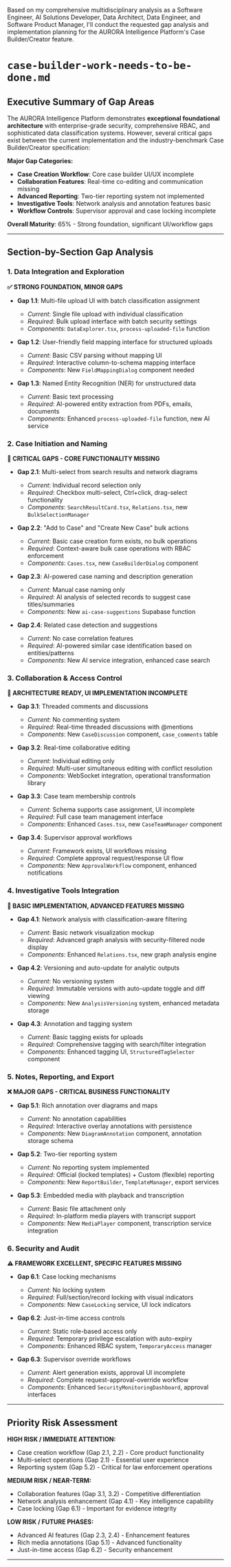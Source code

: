 Based on my comprehensive multidisciplinary analysis as a Software Engineer, AI Solutions Developer, Data Architect, Data Engineer, and Software Product Manager, I'll conduct the requested gap analysis and implementation planning for the AURORA Intelligence Platform's Case Builder/Creator feature.

# `case-builder-work-needs-to-be-done.md`

## Executive Summary of Gap Areas

The AURORA Intelligence Platform demonstrates **exceptional foundational architecture** with enterprise-grade security, comprehensive RBAC, and sophisticated data classification systems. However, several critical gaps exist between the current implementation and the industry-benchmark Case Builder/Creator specification:

**Major Gap Categories:**
- **Case Creation Workflow**: Core case builder UI/UX incomplete
- **Collaboration Features**: Real-time co-editing and communication missing
- **Advanced Reporting**: Two-tier reporting system not implemented
- **Investigative Tools**: Network analysis and annotation features basic
- **Workflow Controls**: Supervisor approval and case locking incomplete

**Overall Maturity**: 65% - Strong foundation, significant UI/workflow gaps

---

## Section-by-Section Gap Analysis

### 1. Data Integration and Exploration

**✅ STRONG FOUNDATION, MINOR GAPS**

- **Gap 1.1**: Multi-file upload UI with batch classification assignment
  - *Current*: Single file upload with individual classification
  - *Required*: Bulk upload interface with batch security settings
  - *Components*: `DataExplorer.tsx`, `process-uploaded-file` function

- **Gap 1.2**: User-friendly field mapping interface for structured uploads
  - *Current*: Basic CSV parsing without mapping UI
  - *Required*: Interactive column-to-schema mapping interface
  - *Components*: New `FieldMappingDialog` component needed

- **Gap 1.3**: Named Entity Recognition (NER) for unstructured data
  - *Current*: Basic text processing
  - *Required*: AI-powered entity extraction from PDFs, emails, documents
  - *Components*: Enhanced `process-uploaded-file` function, new AI service

### 2. Case Initiation and Naming

**🚨 CRITICAL GAPS - CORE FUNCTIONALITY MISSING**

- **Gap 2.1**: Multi-select from search results and network diagrams
  - *Current*: Individual record selection only
  - *Required*: Checkbox multi-select, Ctrl+click, drag-select functionality
  - *Components*: `SearchResultCard.tsx`, `Relations.tsx`, new `BulkSelectionManager`

- **Gap 2.2**: "Add to Case" and "Create New Case" bulk actions
  - *Current*: Basic case creation form exists, no bulk operations
  - *Required*: Context-aware bulk case operations with RBAC enforcement
  - *Components*: `Cases.tsx`, new `CaseBuilderDialog` component

- **Gap 2.3**: AI-powered case naming and description generation
  - *Current*: Manual case naming only
  - *Required*: AI analysis of selected records to suggest case titles/summaries
  - *Components*: New `ai-case-suggestions` Supabase function

- **Gap 2.4**: Related case detection and suggestions
  - *Current*: No case correlation features
  - *Required*: AI-powered similar case identification based on entities/patterns
  - *Components*: New AI service integration, enhanced case search

### 3. Collaboration & Access Control

**🔄 ARCHITECTURE READY, UI IMPLEMENTATION INCOMPLETE**

- **Gap 3.1**: Threaded comments and discussions
  - *Current*: No commenting system
  - *Required*: Real-time threaded discussions with @mentions
  - *Components*: New `CaseDiscussion` component, `case_comments` table

- **Gap 3.2**: Real-time collaborative editing
  - *Current*: Individual editing only
  - *Required*: Multi-user simultaneous editing with conflict resolution
  - *Components*: WebSocket integration, operational transformation library

- **Gap 3.3**: Case team membership controls
  - *Current*: Schema supports case assignment, UI incomplete
  - *Required*: Full case team management interface
  - *Components*: Enhanced `Cases.tsx`, new `CaseTeamManager` component

- **Gap 3.4**: Supervisor approval workflows
  - *Current*: Framework exists, UI workflows missing
  - *Required*: Complete approval request/response UI flow
  - *Components*: New `ApprovalWorkflow` component, enhanced notifications

### 4. Investigative Tools Integration

**🔧 BASIC IMPLEMENTATION, ADVANCED FEATURES MISSING**

- **Gap 4.1**: Network analysis with classification-aware filtering
  - *Current*: Basic network visualization mockup
  - *Required*: Advanced graph analysis with security-filtered node display
  - *Components*: Enhanced `Relations.tsx`, new graph analysis engine

- **Gap 4.2**: Versioning and auto-update for analytic outputs
  - *Current*: No versioning system
  - *Required*: Immutable versions with auto-update toggle and diff viewing
  - *Components*: New `AnalysisVersioning` system, enhanced metadata storage

- **Gap 4.3**: Annotation and tagging system
  - *Current*: Basic tagging exists for uploads
  - *Required*: Comprehensive tagging with search/filter integration
  - *Components*: Enhanced tagging UI, `StructuredTagSelector` component

### 5. Notes, Reporting, and Export

**❌ MAJOR GAPS - CRITICAL BUSINESS FUNCTIONALITY**

- **Gap 5.1**: Rich annotation over diagrams and maps
  - *Current*: No annotation capabilities
  - *Required*: Interactive overlay annotations with persistence
  - *Components*: New `DiagramAnnotation` component, annotation storage schema

- **Gap 5.2**: Two-tier reporting system
  - *Current*: No reporting system implemented
  - *Required*: Official (locked templates) + Custom (flexible) reporting
  - *Components*: New `ReportBuilder`, `TemplateManager`, export services

- **Gap 5.3**: Embedded media with playback and transcription
  - *Current*: Basic file attachment only
  - *Required*: In-platform media players with transcript support
  - *Components*: New `MediaPlayer` component, transcription service integration

### 6. Security and Audit

**⚠️ FRAMEWORK EXCELLENT, SPECIFIC FEATURES MISSING**

- **Gap 6.1**: Case locking mechanisms
  - *Current*: No locking system
  - *Required*: Full/section/record locking with visual indicators
  - *Components*: New `CaseLocking` service, UI lock indicators

- **Gap 6.2**: Just-in-time access controls
  - *Current*: Static role-based access only
  - *Required*: Temporary privilege escalation with auto-expiry
  - *Components*: Enhanced RBAC system, `TemporaryAccess` manager

- **Gap 6.3**: Supervisor override workflows
  - *Current*: Alert generation exists, approval UI incomplete
  - *Required*: Complete request-approval-override workflow
  - *Components*: Enhanced `SecurityMonitoringDashboard`, approval interfaces

---

## Priority Risk Assessment

**HIGH RISK / IMMEDIATE ATTENTION:**
- Case creation workflow (Gap 2.1, 2.2) - Core product functionality
- Multi-select operations (Gap 2.1) - Essential user experience
- Reporting system (Gap 5.2) - Critical for law enforcement operations

**MEDIUM RISK / NEAR-TERM:**
- Collaboration features (Gap 3.1, 3.2) - Competitive differentiation
- Network analysis enhancement (Gap 4.1) - Key intelligence capability
- Case locking (Gap 6.1) - Important for evidence integrity

**LOW RISK / FUTURE PHASES:**
- Advanced AI features (Gap 2.3, 2.4) - Enhancement features
- Rich media annotations (Gap 5.1) - Advanced functionality
- Just-in-time access (Gap 6.2) - Security enhancement

---
